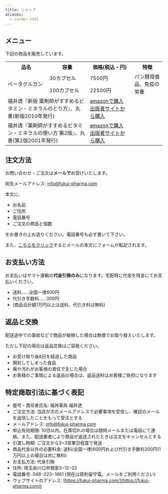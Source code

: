 ```yaml
---
title: ショップ
aliases:
  - /order.html
---
```


## メニュー

下記の商品を販売しています。

<!--img src="kakaku.gif"-->
<table class="price_table">
 <tbody>
  <tr>
   <th>品名</th>
   <th>容量</th>
   <th>価格(税込・円)</th>
   <th>特徴</th>
  </tr>
  <tr>
   <td rowspan="2">ベータグルカン</td>
   <td>30カプセル</td>
   <td>7500円</td>
   <td rowspan="2">パン酵母食品、免疫の栄養</td>
  </tr>
  <tr>
   <td>100カプセル</td>
   <td>22500円</td>
  </tr>
  <tr>
   <td colspan="2">福井透『新版 薬剤師がすすめるビタミン・ミネラルのとり方』、丸善(新版2010年発行)</td>
   <td><a href="https://www.amazon.co.jp/dp/4621301446" target="_top">amazonで購入</a> <a href="https://www.maruzen-publishing.co.jp/item/b293916.html" target="_top">出版者サイトから購入</a></td>
   <td></td>
  </tr>
  <tr>
   <td colspan="2">福井透『薬剤師がすすめるビタミン・ミネラルの使い方 第2版』、丸善(第2版2001年発行)</td>
   <td><a href="https://www.amazon.co.jp/dp/4621301306" target="_top">amazonで購入</a> <a href="https://www.maruzen-publishing.co.jp/item/b295285.html" target="_top">出版者サイトから購入</a></td>
   <td></td>
  </tr>
 </tbody>
</table>

## 注文方法

お問い合わせ・ご注文は**メールで**お受けいたします。

宛先メールアドレス: [info@fukui-pharma.com](mailto:info@fukui-pharma.com)

本文に、

- お名前
- ご住所
- 電話番号
- ご注文の商品と個数

をお書きの上お送りください。電話番号も必ず書いて下さい。

また、[こちらをクリック](mailto:test@example.com?subject=%e3%81%94%e6%b3%a8%e6%96%87&amp;body=%e2%96%a0%e5%90%8d%e5%89%8d:%20%0a%0a%e2%96%a0%e9%83%b5%e4%be%bf%e7%95%aa%e5%8f%b7%e3%81%a8%e4%bd%8f%e6%89%80:%20%0a%0a%e2%96%a0%e9%9b%bb%e8%a9%b1%e7%95%aa%e5%8f%b7:%20%0a%0a%e2%96%a0%e5%95%86%e5%93%81%e5%90%8d%e3%81%a8%e5%80%8b%e6%95%b0:%0a%e4%be%8b:%20%e3%83%a1%e3%82%ac%e3%83%95%e3%83%bc%e3%83%89%e3%82%a2%e3%83%ab%e3%83%95%e3%82%a1(1%e5%80%8b)%0a%0a%e2%96%a0%e5%90%88%e8%a8%88%e9%87%91%e9%a1%8d:%0a)するとメールの本文にフォームが転記されます。

<!--
- お問い合わせ、**ご注文は、メール(tel記入)、電話、faxで** お受けいたします

  - お電話の場合はam10:00-pm5:00tel 048−223−1661
  - faxのご注文は:fax 048−223−1661
  - 〒332-0004 埼玉県川口市領家3−12−22 福井薬局 宛
  - ご注文は、お名前、ご住所、電話番号、商品と個数をお書きの上お送りください。必ず電話番号を書いて下さい。
-->

## お支払い方法

お支払いはヤマト運輸の**代金引換のみ**になります。宅配時に代金を現金にてお支払いください。

- 送料……全国一律600円
- 代引き手数料……300円
- (商品合計額1万円以上は送料、代引き料は無料)

## 返品と交換

配送途中での事故などで商品が破損した場合は無償でお取り替えいたします。

ただし下記の場合は返品交換はご容赦ください。

- お受け取り後8日を経過した商品
- 開封してしまった食品
- 傷や汚れがお客様の責任で生じた場合
- お客様のご事情による返品の場合は、返品送料はお客様ご負担になります

## 特定商取引法に基づく表記

- 屋号・責任者氏名: 福井薬局 福井透
- ご注文方法: 当店が次のメールアドレスで必要事項を受信し、確認のメールを返信したことをもって受注とする
- メールアドレス: [info@fukui-pharma.com](mailto:info@fukui-pharma.com)
- 申込有効期限: 10日以内。在庫切れの場合は随時メールまたは電話にて連絡。また、配送業者により商品が返送されたときは注文をキャンセルとする
- 引渡し時期: ご注文から2~3営業日程度で発送
- 商品代金以外の必要料金: 送料(全国一律)600円および代引き手数料300円(1万円以上の場合は共に無料)
- お支払方法: 代金引換
- 住所: 埼玉県川口市領家3−12−22
- 電話番号: 048−223−1661 (現在は原則留守電。メールをご利用ください)
- ウェブサイトのアドレス: [https://fukui-pharma.com/](https://fukui-pharma.com/)
